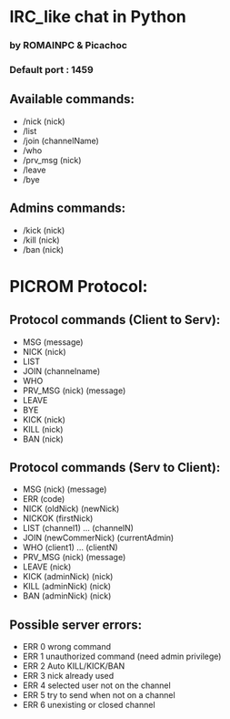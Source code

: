 # IRC_like chat in Python

### by ROMAINPC & Picachoc

### Default port : 1459


## Available commands:

- /nick (nick)
- /list
- /join (channelName)
- /who
- /prv_msg (nick)
- /leave
- /bye

## Admins commands:
- /kick (nick)
- /kill (nick)
- /ban (nick)

# PICROM Protocol:
## Protocol commands (Client to Serv):
- MSG (message)
- NICK (nick)
- LIST
- JOIN (channelname)
- WHO
- PRV_MSG (nick) (message)
- LEAVE
- BYE
- KICK (nick)
- KILL (nick)
- BAN (nick)

## Protocol commands (Serv to Client):
- MSG (nick) (message)
- ERR (code)
- NICK (oldNick) (newNick)
- NICKOK (firstNick)
- LIST (channel1) ... (channelN)
- JOIN (newCommerNick) (currentAdmin)
- WHO (client1) ... (clientN)
- PRV_MSG (nick) (message)
- LEAVE (nick)
- KICK (adminNick) (nick)
- KILL (adminNick) (nick)
- BAN (adminNick) (nick)

## Possible server errors:
- ERR 0  wrong command
- ERR 1  unauthorized command (need admin privilege)
- ERR 2  Auto KILL/KICK/BAN
- ERR 3  nick already used
- ERR 4  selected user not on the channel
- ERR 5  try to send when not on a channel
- ERR 6  unexisting or closed channel
